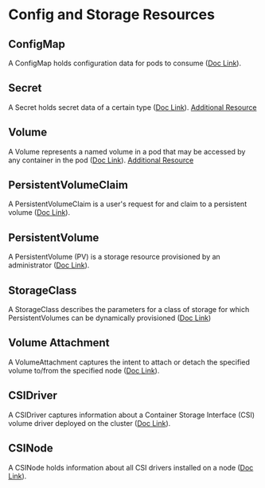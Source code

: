 # Config and Storage Resources

## ConfigMap  

A ConfigMap holds configuration data for pods to consume ([Doc Link](https://kubernetes.io/docs/reference/kubernetes-api/config-and-storage-resources/config-map-v1/)).

## Secret  

A Secret holds secret data of a certain type ([Doc Link](https://kubernetes.io/docs/reference/kubernetes-api/config-and-storage-resources/secret-v1/)). [Additional Resource](https://www.tutorialspoint.com/kubernetes/kubernetes_secrets.htm)

## Volume  

A Volume represents a named volume in a pod that may be accessed by any container in the pod ([Doc Link](https://kubernetes.io/docs/reference/kubernetes-api/config-and-storage-resources/volume/)). [Additional Resource](https://www.tutorialspoint.com/kubernetes/kubernetes_volumes.htm)

## PersistentVolumeClaim  

A PersistentVolumeClaim is a user's request for and claim to a persistent volume ([Doc Link](https://kubernetes.io/docs/reference/kubernetes-api/config-and-storage-resources/persistent-volume-claim-v1/)). 

## PersistentVolume  

A PersistentVolume (PV) is a storage resource provisioned by an administrator ([Doc Link](https://kubernetes.io/docs/reference/kubernetes-api/config-and-storage-resources/persistent-volume-v1/)).

## StorageClass  

A StorageClass describes the parameters for a class of storage for which PersistentVolumes can be dynamically provisioned ([Doc Link](https://kubernetes.io/docs/reference/kubernetes-api/config-and-storage-resources/storage-class-v1/))

## Volume Attachment  

A VolumeAttachment captures the intent to attach or detach the specified volume to/from the specified node ([Doc Link](https://kubernetes.io/docs/reference/kubernetes-api/config-and-storage-resources/volume-attachment-v1/)).

## CSIDriver  

A CSIDriver captures information about a Container Storage Interface (CSI) volume driver deployed on the cluster ([Doc Link](https://kubernetes.io/docs/reference/kubernetes-api/config-and-storage-resources/csi-driver-v1/)).

## CSINode  

A CSINode holds information about all CSI drivers installed on a node ([Doc Link](https://kubernetes.io/docs/reference/kubernetes-api/config-and-storage-resources/csi-node-v1/)).
